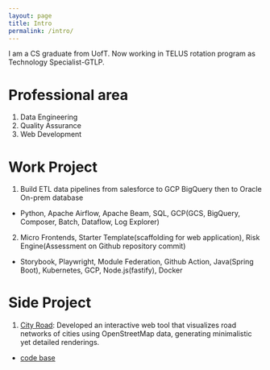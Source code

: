 ```yaml
---
layout: page
title: Intro
permalink: /intro/
---
```

I am a CS graduate from UofT. Now working in TELUS rotation program as Technology Specialist-GTLP.

# Professional area
1. Data Engineering
2. Quality Assurance
3. Web Development

# Work Project
1. Build ETL data pipelines from salesforce to GCP BigQuery then to Oracle On-prem database
* Python, Apache Airflow, Apache Beam, SQL, GCP(GCS, BigQuery, Composer, Batch, Dataflow, Log Explorer)
2. Micro Frontends, Starter Template(scaffolding for web application), Risk Engine(Assessment on Github repository commit)
* Storybook, Playwright, Module Federation, Github Action, Java(Spring Boot), Kubernetes, GCP, Node.js(fastify), Docker

# Side Project
1. [City Road](https://tangsiwei0831.github.io/city-road/): Developed an interactive web tool that visualizes road networks of cities using OpenStreetMap data, generating
minimalistic yet detailed renderings.
- [code base](https://github.com/tangsiwei0831/city-road?tab=readme-ov-file)